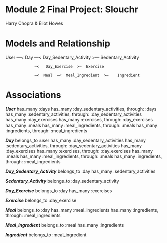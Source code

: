 # Module 2 Final Project: Slouchr

Harry Chopra & Eliot Howes

# Models and Relationship

User  —<   Day —<  Day_Sedentary_Activity  >—  Sedentary_Activity

		         —<   Day_Exercise  >—  Exercise 

		   	     —<  Meal  —<  Meal_Ingredient  >—    Ingredient
             
# Associations

__*User*__
has_many :days
has_many :day_sedentary_activities, through: :days
has_many :sedentary_activities, through: :day_sedentary_activities
has_many :day_exercises 
has_many :exercises, through: :day_exercises
has_many :meals
has_many :meal_ingredients, through: :meals
has_many :ingredients, through: :meal_ingredients


__*Day*__
belongs_to :user
has_many :day_sedentary_activities
has_many :sedentary_activities, through: :day_sedentary_activities
has_many :day_exercises 
has_many :exercises, through: :day_exercises
has_many :meals
has_many :meal_ingredients, through: :meals
has_many :ingredients, through: :meal_ingredients


__*Day_Sedentary_Activity*__
belongs_to :day
has_many :sedentary_activities


__*Sedentary_Activity*__
belongs_to :day_sedentary_activity


__*Day_Exercise*__
belongs_to :day
has_many :exercises


__*Exercise*__
belongs_to :day_exercise


__*Meal*__
belongs_to :day
has_many :meal_ingredients
has_many :ingredients, through: :meal_ingredients


__*Meal_ingredient*__
belongs_to :meal
has_many :ingredients

__*Ingredient*__
belongs_to :meal_ingredient

							     
